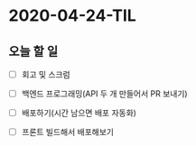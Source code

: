 # 2020-04-24-TIL

## 오늘 할 일

- [ ] 회고 및 스크럼
- [ ] 백엔드 프로그래밍(API 두 개 만들어서 PR 보내기)
- [ ] 배포하기(시간 남으면 배포 자동화)
- [ ] 프론트 빌드해서 배포해보기


